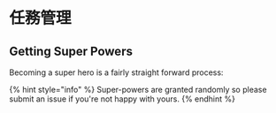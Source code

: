# 任務管理

## Getting Super Powers

Becoming a super hero is a fairly straight forward process:

{% hint style="info" %}
 Super-powers are granted randomly so please submit an issue if you're not happy with yours.
{% endhint %}



